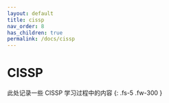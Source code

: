 ```yaml
---
layout: default
title: cissp
nav_order: 8
has_children: true
permalink: /docs/cissp
---
```

# CISSP

此处记录一些 CISSP 学习过程中的内容
{: .fs-5 .fw-300 }

